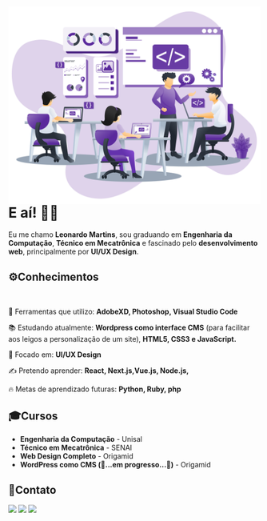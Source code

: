 <img src="anexo/art.png" align="right" min-width="300px" max-width="550px" width="530px">
<h1>E aí! 👋😎 </h1>

<p>Eu me chamo <b>Leonardo Martins</b>, sou graduando em <b>Engenharia da Computação</b>, <b>Técnico em Mecatrônica</b> e fascinado pelo <b>desenvolvimento web</b>, principalmente por <b>UI/UX Design</b>.</p>

<h2>⚙️Conhecimentos</h2>
<p align="left">
  <code><img src="https://img.shields.io/badge/HTML5-E34F26?style=for-the-badge&logo=html5&logoColor=white" alt=""></code>
  <code><img src="https://img.shields.io/badge/CSS3-1572B6?style=for-the-badge&logo=css3&logoColor=whit" alt=""></code>
  <code><img src="https://img.shields.io/badge/JavaScript-F7DF1E?style=for-the-badge&logo=javascript&logoColor=black" alt=""></code>
  <code><img src="https://img.shields.io/badge/PHP-777BB4?style=for-the-badge&logo=php&logoColor=white" alt=""></code>
  <code><img src="https://img.shields.io/badge/WordPress-07445D?style=for-the-badge&logoColor=white" alt=""></code>
</p>


<p>🧰 Ferramentas que utilizo: <b>AdobeXD, Photoshop, Visual Studio Code</b> </p>
<p>📚 Estudando atualmente: <b>Wordpress como interface CMS</b> (para facilitar aos leigos a personalização de um site), <b>HTML5, CSS3 e JavaScript. </b></p>
<p>🎯 Focado em: <b>UI/UX Design</b></p>
<p>✍ Pretendo aprender: <b>React, Next.js,Vue.js, Node.js,</b></p>
<p>🔥 Metas de aprendizado futuras: <b>Python, Ruby, php</b>󠁣󠁯</p>

<h2>🎓Cursos</h2>
<ul>
  <li><b>Engenharia da Computação</b> - Unisal</li>
  <li><b>Técnico em Mecatrônica</b> - SENAI</li>
  <li><b>Web Design Completo</b> - Origamid</li>
  <li><b>WordPress como CMS (🚧...em progresso...🚧)</b> - Origamid</li>
</ul>

<h2>📩Contato</h2>
<p align="left">
  <code><a href="mailto:sleonardo.mrt@gmail.com"><img src="https://img.shields.io/badge/Gmail-D14836?style=for-the-badge&logo=gmail&logoColor=white" alt""></a></code>
  <code><a href="https://www.linkedin.com/in/nardoleo/"><img src="https://img.shields.io/badge/LinkedIn-0077B5?style=for-the-badge&logo=linkedin&logoColor=white" alt""></a></code>
  <code><a href="https://github.com/leonardo-mrt/"><img src="https://img.shields.io/badge/GitHub-100000?style=for-the-badge&logo=github&logoColor=white" alt""></a></code>
</p>
